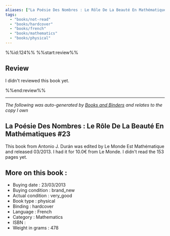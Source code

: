 ```yaml
---
aliases: ["La Poésie Des Nombres : Le Rôle De La Beauté En Mathématiques #23"] 
tags: 
  - "books/not-read" 
  - "books/hardcover" 
  - "books/french"
  - "books/mathematics"
  - "books/physical"
---
```

%%id:124%%
%%start:review%%
## Review
I didn't reviewed this book yet. 

%%end:review%%

---
_The following was auto-generated by [Books and Binders](Books%20and%20Binders.md) and relates to the copy I own_
## La Poésie Des Nombres : Le Rôle De La Beauté En Mathématiques #23
This book from Antonio J. Durán was edited by Le Monde Est Mathématique and released 03/2013. I had it for 10.0€ from Le Monde. I didn't read the 153 pages yet.

## More on this book :
- Buying date : 23/03/2013
- Buying condition : brand_new
- Actual condition : very_good
- Book type : physical
- Binding : hardcover
- Language : French
- Category : Mathematics
- ISBN : 
- Weight in grams : 478
